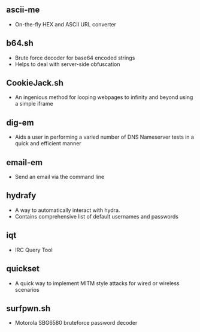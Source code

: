 ## ascii-me
* On-the-fly HEX and ASCII URL converter

## b64.sh
* Brute force decoder for base64 encoded strings
* Helps to deal with server-side obfuscation

## CookieJack.sh
* An ingenious method for looping webpages to infinity and beyond using a simple iframe

## dig-em
* Aids a user in performing a varied number of DNS Nameserver tests in a quick and efficient manner

## email-em
* Send an email via the command line

## hydrafy
* A way to automatically interact with hydra.
* Contains comprehensive list of default usernames and passwords

## iqt
* IRC Query Tool

## quickset
* A quick way to implement MITM style attacks for wired or wireless scenarios

## surfpwn.sh
* Motorola SBG6580 bruteforce password decoder
